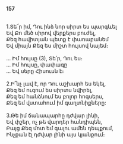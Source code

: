 **157**

\
1.Տե՜ր իմ, Դու ինձ նոր սիրտ ես պարգևել\
Եվ Քո մեծ սիրով վերքերս բուժել,\
Քեզ հավիտյան պետք է փառաբանեմ\
Եվ միայն Քեզ ես միշտ հույսով նայեմ։\
\
 ... Իմ հույսը (3), Տե՛ր, Դու ես։\
 ... Իմ հույսը, փափագը\
 ... Եվ սերը Հիսուսն է։\
\
2.Ի՜նչ լավ է, որ Դու աշխարհ ես եկել,\
Քեզ եմ ուզում ես սիրտս նվիրել,\
Քեզ եմ հանձնում ես բոլոր հոգսերս,\
Քեզ եմ վստահում իմ գաղտնիքները:\
\
3.Թե իմ ճանապարհը դժվար լինի,\
Եվ փշեր, ոչ թե վարդեր հանդիպեն,\
Բայց Քեզ մոտ եմ գալու ամեն դեպքում,\
Ինչքան էլ դժվար լինի այս կյանքում։
